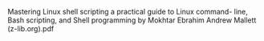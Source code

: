 Mastering Linux shell scripting a practical guide to Linux command- line, Bash scripting, and Shell programming by Mokhtar Ebrahim Andrew Mallett (z-lib.org).pdf
